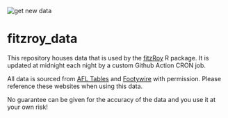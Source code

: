 ![get new data](https://github.com/jimmyday12/fitzroy_data/workflows/get%20new%20data/badge.svg)
# fitzroy_data

This repository houses data that is used by the [fitzRoy](https://github.com/jimmyday12/fitzroy) R package. It is updated at midnight each night by a custom Github Action CRON job. 

All data is sourced from [AFL Tables](afltables.com) and [Footywire](footywire.com) with permission. Please reference these websites when using this data. 

No guarantee can be given for the accuracy of the data and you use it at your own risk! 
